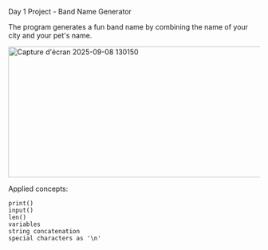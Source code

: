 Day 1 Project - Band Name Generator

The program generates a fun band name by combining the name of your city and your pet's name.

<img width="769" height="262" alt="Capture d'écran 2025-09-08 130150" src="https://github.com/user-attachments/assets/3d586656-fe15-4766-bbee-7892c0d63488" />

Applied concepts:

    print()
    input()
    len()
    variables
    string concatenation
    special characters as '\n'
